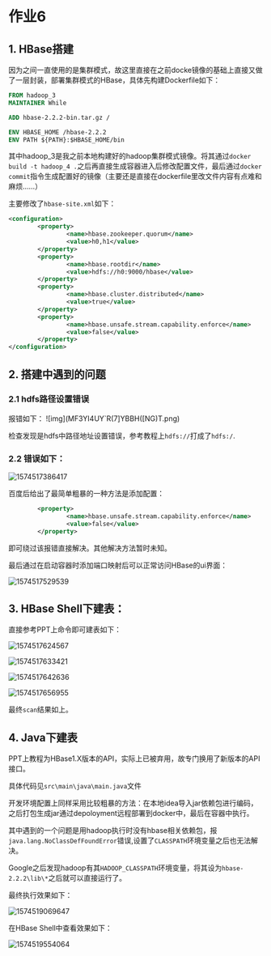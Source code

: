 # 作业6

## 1. HBase搭建

因为之间一直使用的是集群模式，故这里直接在之前docke镜像的基础上直接又做了一层封装，部署集群模式的HBase，具体先构建Dockerfile如下：

```dockerfile
FROM hadoop_3
MAINTAINER While

ADD hbase-2.2.2-bin.tar.gz /

ENV HBASE_HOME /hbase-2.2.2
ENV PATH ${PATH}:$HBASE_HOME/bin
```

其中hadoop_3是我之前本地构建好的hadoop集群模式镜像。将其通过`docker build -t hadoop_4 .`之后再直接生成容器进入后修改配置文件，最后通过`docker commit`指令生成配置好的镜像（主要还是直接在dockerfile里改文件内容有点难和麻烦……）

主要修改了`hbase-site.xml`如下：

```xml
<configuration>
        <property>
                <name>hbase.zookeeper.quorum</name>
                <value>h0,h1</value>
        </property>
        <property>
                <name>hbase.rootdir</name>
                <value>hdfs://h0:9000/hbase</value>
        </property>
        <property>
                <name>hbase.cluster.distributed</name>
                <value>true</value>
        </property>
        <property>
                <name>hbase.unsafe.stream.capability.enforce</name>
                <value>false</value>
        </property>
</configuration>
```

## 2. 搭建中遇到的问题

### 2.1 hdfs路径设置错误

 报错如下：
 ![img](MF3YI4UY`R(7]YBBH([NG)T.png) 

检查发现是hdfs中路径地址设置错误，参考教程上`hdfs://`打成了`hdfs:/`.

### 2.2 错误如下：

![1574517386417](1574517386417.png)

百度后给出了最简单粗暴的一种方法是添加配置：

```xml
        <property>
                <name>hbase.unsafe.stream.capability.enforce</name>
                <value>false</value>
        </property>
```

即可绕过该报错直接解决。其他解决方法暂时未知。

最后通过在启动容器时添加端口映射后可以正常访问HBase的ui界面：

![1574517529539](1574517529539.png)

## 3. HBase Shell下建表：

直接参考PPT上命令即可建表如下：

![1574517624567](1574517624567.png)

![1574517633421](1574517633421.png)

![1574517642636](1574517642636.png)

![1574517656955](1574517656955.png)

最终`scan`结果如上。

## 4. Java下建表

PPT上教程为HBase1.X版本的API，实际上已被弃用，故专门换用了新版本的API接口。

具体代码见`src\main\java\main.java`文件



开发环境配置上同样采用比较粗暴的方法：在本地idea导入jar依赖包进行编码，之后打包生成jar通过depoloyment远程部署到docker中，最后在容器中执行。



其中遇到的一个问题是用hadoop执行时没有hbase相关依赖包，报`java.lang.NoClassDefFoundError`错误,设置了`CLASSPATH`环境变量之后也无法解决。

Google之后发现hadoop有其`HADOOP_CLASSPATH`环境变量，将其设为`hbase-2.2.2\lib\*`之后就可以直接运行了。



最终执行效果如下：

![1574519069647](1574519069647.png)

在HBase Shell中查看效果如下：

![1574519554064](1574519554064.png)